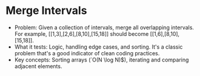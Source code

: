 # Merge Intervals

- Problem: Given a collection of intervals, merge all overlapping intervals. For example, [[1,3],[2,6],[8,10],[15,18]] should become [[1,6],[8,10],[15,18]].
- What it tests: Logic, handling edge cases, and sorting. It's a classic problem that's a good indicator of clean coding practices.
- Key concepts: Sorting arrays (`O(N \log N)$), iterating and comparing adjacent elements.